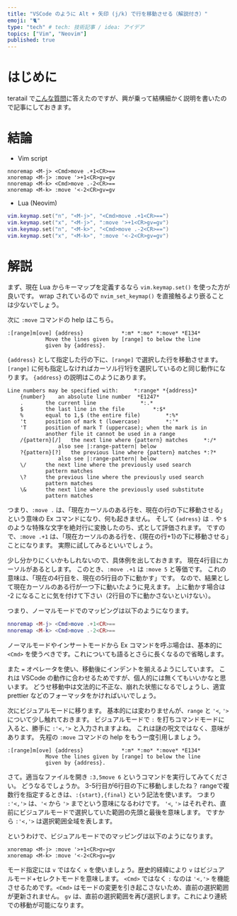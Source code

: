 ```yaml
---
title: "VSCode のように Alt + 矢印 (j/k) で行を移動させる（解説付き）"
emoji: "🐈"
type: "tech" # tech: 技術記事 / idea: アイデア
topics: ["Vim", "Neovim"]
published: true
---
```


# はじめに

teratail で[こんな質問](https://teratail.com/questions/f9e9s0tam3ovyp)に答えたのですが、興が乗って結構細かく説明を書いたので記事にしておきます。

# 結論

- Vim script
```vim
nnoremap <M-j> <Cmd>move .+1<CR>==
xnoremap <M-j> :move '>+1<CR>gv=gv
nnoremap <M-k> <Cmd>move .-2<CR>==
xnoremap <M-k> :move '<-2<CR>gv=gv
```

- Lua (Neovim)
```lua
vim.keymap.set("n", "<M-j>", "<Cmd>move .+1<CR>==")
vim.keymap.set("x", "<M-j>", ":move '>+1<CR>gv=gv")
vim.keymap.set("n", "<M-k>", "<Cmd>move .-2<CR>==")
vim.keymap.set("x", "<M-k>", ":move '<-2<CR>gv=gv")
```

# 解説

まず、現在 Lua からキーマップを定義するなら `vim.keymap.set()` を使った方が良いです。
wrap されているので `nvim_set_keymap()` を直接触るより嵌ることは少ないでしょう。

次に `:move` コマンドの help はこちら。
```help
:[range]m[ove] {address}			*:m* *:mo* *:move* *E134*
			Move the lines given by [range] to below the line
			given by {address}.
```
`{address}` として指定した行の下に、`[range]` で選択した行を移動させます。`[range]` に何も指定しなければカーソル行1行を選択しているのと同じ動作になります。
`{address}` の説明はこのようにあります。
```help
Line numbers may be specified with:		*:range* *{address}*
	{number}	an absolute line number  *E1247*
	.		the current line			  *:.*
	$		the last line in the file		  *:$*
	%		equal to 1,$ (the entire file)		  *:%*
	't		position of mark t (lowercase)		  *:'*
	'T		position of mark T (uppercase); when the mark is in
			another file it cannot be used in a range
	/{pattern}[/]	the next line where {pattern} matches	  *:/*
				also see |:range-pattern| below
	?{pattern}[?]	the previous line where {pattern} matches *:?*
				also see |:range-pattern| below
	\/		the next line where the previously used search
			pattern matches
	\?		the previous line where the previously used search
			pattern matches
	\&		the next line where the previously used substitute
			pattern matches
```
つまり、`:move .` は、「現在カーソルのある行を、現在の行の下に移動させる」という意味の Ex コマンドになり、何も起きません。
そして `{adress}` は `.` や `$` のような特殊な文字を絶対行に変換したのち、式として評価されます。
ですので、`:move .+1` は、「現在カーソルのある行を、{現在の行+1}の下に移動させる」ことになります。
実際に試してみるといいでしょう。

少し分かりにくいかもしれないので、具体例を出しておきます。
現在4行目にカーソルがあるとします。
このとき、`:move .+1` は `:move 5` と等価です。
これの意味は、「現在の4行目を、現在の5行目の下に動かす」です。
なので、結果として現在カーソルのある行が一つ下に動いたように見えます。
上に動かす場合は -2 になることに気を付けて下さい（2行目の下に動かさないといけない）。

つまり、ノーマルモードでのマッピングは以下のようになります。
```lua
nnoremap <M-j> <Cmd>move .+1<CR>==
nnoremap <M-k> <Cmd>move .-2<CR>==
```
ノーマルモードやインサートモードから Ex コマンドを呼ぶ場合は、基本的に `<Cmd>` を使うべきです。これについても語るとさらに長くなるので省略します。

また `=` オペレータを使い、移動後にインデントを揃えるようにしています。
これは VSCode の動作に合わせるためですが、個人的には無くてもいいかなと思います。
どうせ移動中は文法的に不正な、崩れた状態になるでしょうし、適宜 prettier などのフォーマッタをかければいいでしょう。

次にビジュアルモードに移ります。
基本的には変わりませんが、`range` と `'<`, `'>` について少し触れておきます。
ビジュアルモードで `:` を打ちコマンドモードに入ると、勝手に `:'<,'>` と入力されますよね。
これは謎の呪文ではなく、意味があります。
先程の `:move` コマンドの help をもう一度引用しましょう。
```help
:[range]m[ove] {address}			*:m* *:mo* *:move* *E134*
			Move the lines given by [range] to below the line
			given by {address}.
```
さて。適当なファイルを開き `:3,5move 6` というコマンドを実行してみてください。
どうなるでしょうか。
3-5行目が6行目の下に移動しましたね？
rangeで複数行を指定するときは、`:{start},{final}` という記法を使います。
つまり `:'<,'>` は、`'<` から `'>` までという意味になるわけです。
`'<`, `'>` はそれぞれ、直前にビジュアルモードで選択していた範囲の先頭と最後を意味します。
ですから `:'<,'>` は選択範囲全域を表します。

というわけで、ビジュアルモードでのマッピングは以下のようになります。
```vim
xnoremap <M-j> :move '>+1<CR>gv=gv
xnoremap <M-k> :move '<-2<CR>gv=gv
```
モード指定には `v` ではなく `x` を使いましょう。歴史的経緯により `v` はビジュアルモード+セレクトモードを意味します。
`<Cmd>` ではなく `:` なのは `'<,'>` を機能させるためです。`<Cmd>` はモードの変更を引き起こさないため、直前の選択範囲が更新されません。
`gv` は、直前の選択範囲を再び選択します。これにより連続での移動が可能になります。
